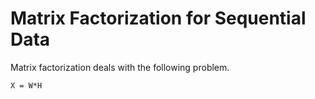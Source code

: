 # Matrix Factorization for Sequential Data
Matrix factorization deals with the following problem.

`X = W*H`

